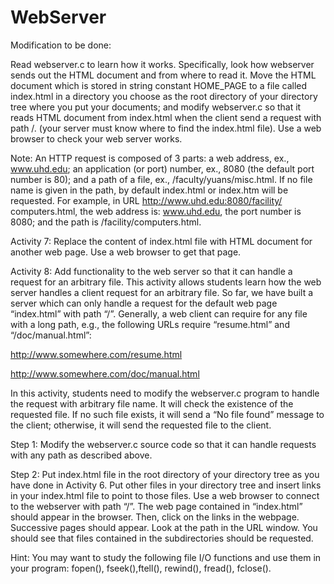 # WebServer

Modification to be done:

Read webserver.c to learn how it works. Specifically, look how webserver sends out the HTML document and from where to read it. Move the HTML document which is stored in string constant HOME_PAGE to a file called index.html in a directory you choose as the root directory of your directory tree where you put your documents; and modify webserver.c so that it reads HTML document from index.html when the client send a request with path /. (your server must know where to find the index.html file). Use a web browser to check your web server works.

Note: An HTTP request is composed of 3 parts: a web address, ex., www.uhd.edu; an application (or port) number, ex., 8080 (the default port number is 80); and a path of a file, ex., /faculty/yuans/misc.html. If no file name is given in the path, by default index.html or index.htm will be requested. For example, in URL http://www.uhd.edu:8080/facility/ computers.html, the web address is: www.uhd.edu, the port number is 8080; and the path is /facility/computers.html.

Activity 7: Replace the content of index.html file with HTML document for another web page. Use a web browser to get that page.

Activity 8: Add functionality to the web server so that it can handle a request for an arbitrary file.
This activity allows students learn how the web server handles a client request for an arbitrary file. So far, we have built a server which can only handle a request for the default web page “index.html” with path “/”. Generally, a web client can require for any file with a long path, e.g., the following URLs require “resume.html” and “/doc/manual.html”:

http://www.somewhere.com/resume.html

http://www.somewhere.com/doc/manual.html

In this activity, students need to modify the webserver.c program to handle the request with arbitrary file name. It will check the existence of the requested file. If no such file exists, it will send a “No file found” message to the client; otherwise, it will send the requested file to the client.

Step 1: Modify the webserver.c source code so that it can handle requests with any path as described above.

Step 2: Put index.html file in the root directory of your directory tree as you have done in Activity 6. Put other files in your directory tree and insert links in your index.html file to point to those files. Use a web browser to connect to the webserver with path “/”. The web page contained in “index.html” should appear in the browser. Then, click on the links in the webpage. Successive pages should appear. Look at the path in the URL window. You should see that files contained in the subdirectories should be requested.

Hint: You may want to study the following file I/O functions and use them in your program: fopen(), fseek(),ftell(), rewind(), fread(), fclose().
